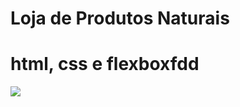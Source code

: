# Loja de Produtos Naturais

# html, css e flexboxfdd
<img src="https://raw.githubusercontent.com/dieegobs/loja-de-produtos-naturais/refs/heads/main/images/Site.png"/>


